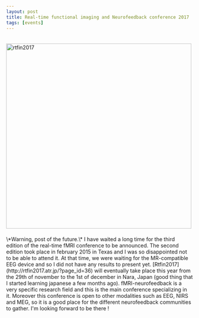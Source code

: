```yaml
---
layout: post
title: Real-time functional imaging and Neurofeedback conference 2017
tags: [events]
---
```

<a href="http://rtfin2017.atr.jp/?page_id=36">
<img border="0" alt="rtfin2017" src="/lorraineperronnet/public/img/rtfin2017.png" width="500px" style="margin:20px auto 20px auto">
</a>
\*Warning, post of the future.\* I have waited a long time for the third edition of the real-time fMRI conference to be announced. The second edition took place in february 2015 in Texas and I was so disappointed not to be able to attend it. At that time, we were waiting for the MR-compatible EEG device and so I did not have any results to present yet.  [Rtfin2017](http://rtfin2017.atr.jp/?page_id=36) will eventually take place this year from the 29th of november to the 1st of december in Nara, Japan (good thing that I started learning japanese a few months ago). fMRI-neurofeedback is a very specific research field and this is the main conference specializing in it. Moreover this conference is open to other modalities such as EEG, NIRS and MEG, so it is a good place for the different neurofeedback communities to gather. I'm looking forward to be there !
